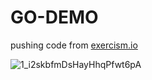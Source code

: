 # GO-DEMO

<p>pushing code from <a href="https://exercism.io/">exercism.io</a>

 ![1_i2skbfmDsHayHhqPfwt6pA](https://user-images.githubusercontent.com/88369201/152857182-aac16d11-492d-4db0-b6ac-5776f2eda535.png)
